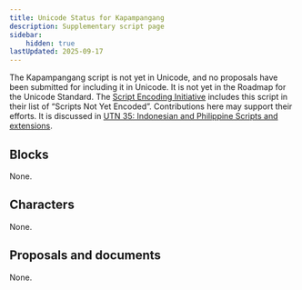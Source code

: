 ```yaml
---
title: Unicode Status for Kapampangang
description: Supplementary script page
sidebar:
    hidden: true
lastUpdated: 2025-09-17
---
```


The Kapampangang script is not yet in Unicode, and no proposals have been submitted for including it in Unicode. It is not yet in the Roadmap for the Unicode Standard. The [Script Encoding Initiative](https://sei.berkeley.edu/) includes this script in their list of “Scripts Not Yet Encoded”. Contributions here may support their efforts. It is discussed in [UTN 35: Indonesian and Philippine Scripts and extensions](https://www.unicode.org/notes/tn35/).

## Blocks

None.

## Characters

None.

## Proposals and documents

None.
